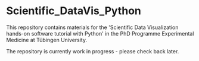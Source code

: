 # Scientific_DataVis_Python

This repository contains materials for the 'Scientific Data Visualization hands-on software tutorial with Python' in the PhD Programme Experimental Medicine at Tübingen University. 

The repository is currently work in progress - please check back later.





